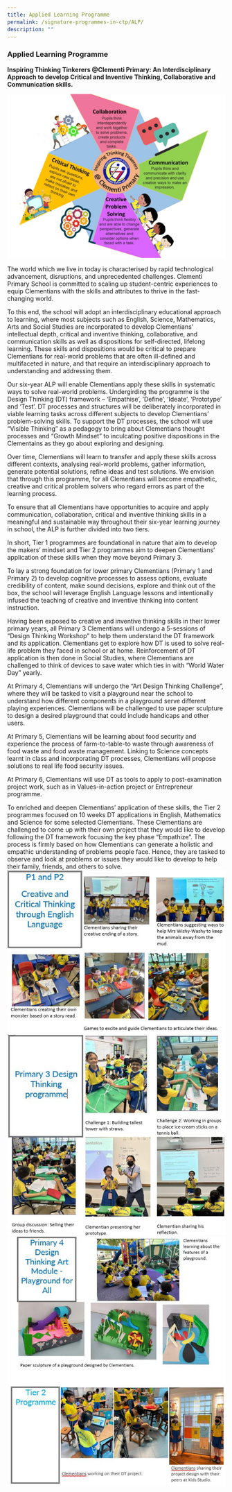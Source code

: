```yaml
---
title: Applied Learning Programme
permalink: /signature-programmes-in-ctp/ALP/
description: ""
---
```

### Applied Learning Programme
**Inspiring Thinking Tinkerers @Clementi Primary: An Interdisciplinary Approach to develop Critical and Inventive Thinking, Collaborative and Communication skills.**

![](/images/applied%20learning%20programme.jpg)

The world which we live in today is characterised by rapid technological advancement, disruptions, and unprecedented challenges. Clementi Primary School is committed to scaling up student-centric experiences to equip Clementians with the skills and attributes to thrive in the fast-changing world.

To this end, the school will adopt an interdisciplinary educational approach to learning, where most subjects such as English, Science, Mathematics, Arts and Social Studies are incorporated to develop Clementians’ intellectual depth, critical and inventive thinking, collaborative, and communication skills as well as dispositions for self-directed, lifelong learning. These skills and dispositions would be critical to prepare Clementians for real-world problems that are often ill-defined and multifaceted in nature, and that require an interdisciplinary approach to understanding and addressing them.

Our six-year ALP will enable Clementians apply these skills in systematic ways to solve real-world problems. Undergirding the programme is the Design Thinking (DT) framework – ‘Empathise’, ‘Define’, ‘Ideate’, ‘Prototype’ and ‘Test’. DT processes and structures will be deliberately incorporated in viable learning tasks across different subjects to develop Clementians’ problem-solving skills. To support the DT processes, the school will use “Visible Thinking” as a pedagogy to bring about Clementians thought processes and “Growth Mindset” to inculcating positive dispositions in the Clementains as they go about exploring and designing.

Over time, Clementians will learn to transfer and apply these skills across different contexts, analysing real-world problems, gather information, generate potential solutions, refine ideas and test solutions. We envision that through this programme, for all Clementians will become empathetic, creative and critical problem solvers who regard errors as part of the learning process.

To ensure that all Clementians have opportunities to acquire and apply communication, collaboration, critical and inventive thinking skills in a meaningful and sustainable way throughout their six-year learning journey in school, the ALP is further divided into two tiers.

In short, Tier 1 programmes are foundational in nature that aim to develop the makers’ mindset and Tier 2 programmes aim to deepen Clementians’ application of these skills when they move beyond Primary 3.

To lay a strong foundation for lower primary Clementians (Primary 1 and Primary 2) to develop cognitive processes to assess options, evaluate credibility of content, make sound decisions, explore and think out of the box, the school will leverage English Language lessons and intentionally infused the teaching of creative and inventive thinking into content instruction.

Having been exposed to creative and inventive thinking skills in their lower primary years, all Primary 3 Clementians will undergo a 5-sessions of “Design Thinking Workshop” to help them understand the DT framework and its application. Clementians get to explore how DT is used to solve real-life problem they faced in school or at home. Reinforcement of DT application is then done in Social Studies, where Clementians are challenged to think of devices to save water which ties in with “World Water Day” yearly.

At Primary 4, Clementians will undergo the “Art Design Thinking Challenge”, where they will be tasked to visit a playground near the school to understand how different components in a playground serve different playing experiences. Clementians will be challenged to use paper sculpture to design a desired playground that could include handicaps and other users.

At Primary 5, Clementians will be learning about food security and experience the process of farm-to-table-to waste through awareness of food waste and food waste management. Linking to Science concepts learnt in class and incorporating DT processes, Clementians will propose solutions to real life food security issues.

At Primary 6, Clementians will use DT as tools to apply to post-examination project work, such as in Values-in-action project or Entrepreneur programme.

To enriched and deepen Clementians’ application of these skills, the Tier 2 programmes focused on 10 weeks DT applications in English, Mathematics and Science for some selected Clementians. These Clementians are challenged to come up with their own project that they would like to develop following the DT framework focusing the key phase “Empathize”. The process is firmly based on how Clementians can generate a holistic and empathic understanding of problems people face. Hence, they are tasked to observe and look at problems or issues they would like to develop to help their family, friends, and others to solve.
![](/images/alplp1.JPG)
![](/images/alpmp-1.JPG)
![](/images/alpmp-2.JPG)